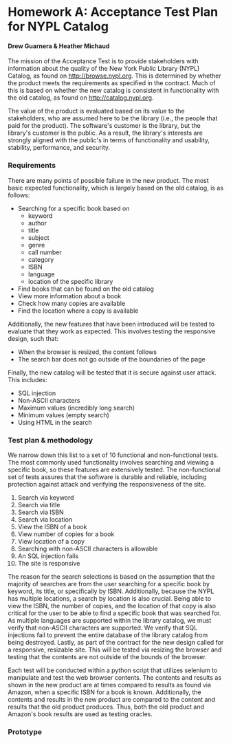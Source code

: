 # Homework A: Acceptance Test Plan for NYPL Catalog
#### Drew Guarnera & Heather Michaud

The mission of the Acceptance Test is to provide stakeholders with information
about the quality of the New York Public Library (NYPL) Catalog, as found
on http://browse.nypl.org. This is determined by whether the product meets the
requirements as specified in the contract. Much of this is based on whether the
new catalog is consistent in functionality with the old catalog, as found on
http://catalog.nypl.org.

The value of the product is evaluated based on its value to the stakeholders,
who are assumed here to be the library (i.e., the people that paid for the
product). The software's customer is the library, but the library's customer is
the public. As a result, the library's interests are strongly aligned with the
public's in terms of functionality and usability, stability, performance, and
security.

### Requirements
There are many points of possible failure in the new product. The most basic
expected functionality, which is largely based on the old catalog, is as
follows:
  - Searching for a specific book based on
    * keyword
    * author
    * title
    * subject
    * genre
    * call number
    * category
    * ISBN
    * language
    * location of the specific library
  - Find books that can be found on the old catalog
  - View more information about a book
  - Check how many copies are available
  - Find the location where a copy is available

Additionally, the new features that have been introduced will be tested
to evaluate that they work as expected. This involves testing the responsive
design, such that:
  - When the browser is resized, the content follows
  - The search bar does not go outside of the boundaries of the page

Finally, the new catalog will be tested that it is secure against user
attack. This includes:
  - SQL injection
  - Non-ASCII characters
  - Maximum values (incredibly long search)
  - Minimum values (empty search)
  - Using HTML in the search


### Test plan & methodology
We narrow down this list to a set of 10 functional and non-functional tests.
The most commonly used functionality involves searching and viewing a specific
book, so these features are extensively tested. The non-functional set of tests
assures that the software is durable and reliable, including protection against
attack and verifying the responsiveness of the site.
  1. Search via keyword
  1. Search via title
  1. Search via ISBN
  1. Search via location
  1. View the ISBN of a book
  1. View number of copies for a book
  1. View location of a copy
  1. Searching with non-ASCII characters is allowable
  1. An SQL injection fails
  1. The site is responsive

The reason for the search selections is based on the assumption that the
majority of searches are from the user searching for a specific book by keyword,
its title, or specifically by ISBN. Additionally, because the NYPL has
multiple locations, a search by location is also crucial. Being able to view
the ISBN, the number of copies, and the location of that copy is also critical
for the user to be able to find a specific book that was searched for. As
multiple languages are supported within the library catalog, we must verify
that non-ASCII characters are supported. We verify that SQL injections fail
to prevent the entire database of the library catalog from being destroyed.
Lastly, as part of the contract for the new design called for a responsive,
resizable site. This will be tested via resizing the browser and testing that
the contents are not outside of the bounds of the browser.

Each test will be conducted within a python script that utilizes selenium
to manipulate and test the web browser contents. The contents and results
as shown in the new product are at times compared to results as found via
Amazon, when a specific ISBN for a book is known. Additionally, the contents
and results in the new product are compared to the content and results that
the old product produces. Thus, both the old product and Amazon's book results
are used as testing oracles.

### Prototype

